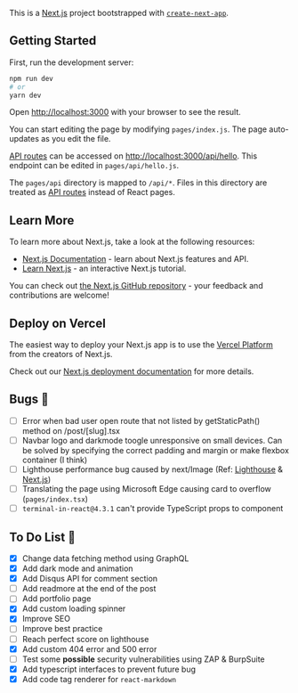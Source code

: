 This is a [Next.js](https://nextjs.org/) project bootstrapped with [`create-next-app`](https://github.com/vercel/next.js/tree/canary/packages/create-next-app).

## Getting Started

First, run the development server:

```bash
npm run dev
# or
yarn dev
```

Open [http://localhost:3000](http://localhost:3000) with your browser to see the result.

You can start editing the page by modifying `pages/index.js`. The page auto-updates as you edit the file.

[API routes](https://nextjs.org/docs/api-routes/introduction) can be accessed on [http://localhost:3000/api/hello](http://localhost:3000/api/hello). This endpoint can be edited in `pages/api/hello.js`.

The `pages/api` directory is mapped to `/api/*`. Files in this directory are treated as [API routes](https://nextjs.org/docs/api-routes/introduction) instead of React pages.

## Learn More

To learn more about Next.js, take a look at the following resources:

- [Next.js Documentation](https://nextjs.org/docs) - learn about Next.js features and API.
- [Learn Next.js](https://nextjs.org/learn) - an interactive Next.js tutorial.

You can check out [the Next.js GitHub repository](https://github.com/vercel/next.js/) - your feedback and contributions are welcome!

## Deploy on Vercel

The easiest way to deploy your Next.js app is to use the [Vercel Platform](https://vercel.com/import?utm_medium=default-template&filter=next.js&utm_source=create-next-app&utm_campaign=create-next-app-readme) from the creators of Next.js.

Check out our [Next.js deployment documentation](https://nextjs.org/docs/deployment) for more details.

## Bugs 🐞

- [ ] Error when bad user open route that not listed by getStaticPath() method on /post/[slug].tsx
- [ ] Navbar logo and darkmode toogle unresponsive on small devices. Can be solved by specifying the correct padding and margin or make flexbox container (I think)
- [ ] Lighthouse performance bug caused by next/Image (Ref: [Lighthouse](https://github.com/GoogleChrome/lighthouse/issues/11631) & [Next.js](https://github.com/vercel/next.js/issues/20611))
- [ ] Translating the page using Microsoft Edge causing card to overflow (`pages/index.tsx`)
- [ ] `terminal-in-react@4.3.1` can't provide TypeScript props to component

## To Do List 👀

- [x] Change data fetching method using GraphQL
- [x] Add dark mode and animation
- [x] Add Disqus API for comment section
- [ ] Add readmore at the end of the post
- [ ] Add portfolio page
- [x] Add custom loading spinner
- [x] Improve SEO
- [ ] Improve best practice
- [ ] Reach perfect score on lighthouse
- [x] Add custom 404 error and 500 error
- [ ] Test some **possible** security vulnerabilities using ZAP & BurpSuite
- [x] Add typescript interfaces to prevent future bug
- [x] Add code tag renderer for `react-markdown`
